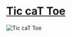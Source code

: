 # [Tic caT Toe](http://www.sammicodekat.com/tictactoe)

![Tic caT Toe](https://dl2.pushbulletusercontent.com/52788pzhM9gMvtDvskVtyylhQT8tpzBT/Screenshot%202017-03-30%2021.49.33.png "Tic caT Toe")
